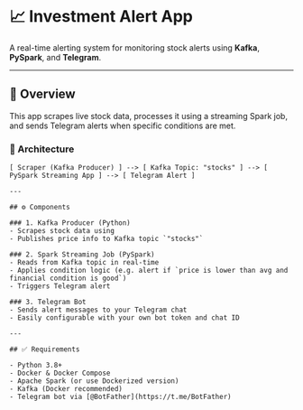 # 📈 Investment Alert App

A real-time alerting system for monitoring stock alerts using **Kafka**, **PySpark**, and **Telegram**.

---

## 🚀 Overview

This app scrapes live stock data, processes it using a streaming Spark job, and sends Telegram alerts when specific conditions are met.

### 🔧 Architecture

```text
[ Scraper (Kafka Producer) ] --> [ Kafka Topic: "stocks" ] --> [ PySpark Streaming App ] --> [ Telegram Alert ]

---

## ⚙️ Components

### 1. Kafka Producer (Python)
- Scrapes stock data using 
- Publishes price info to Kafka topic `"stocks"`

### 2. Spark Streaming Job (PySpark)
- Reads from Kafka topic in real-time
- Applies condition logic (e.g. alert if `price is lower than avg and financial condition is good`)
- Triggers Telegram alert

### 3. Telegram Bot
- Sends alert messages to your Telegram chat
- Easily configurable with your own bot token and chat ID

---

## ✅ Requirements

- Python 3.8+
- Docker & Docker Compose
- Apache Spark (or use Dockerized version)
- Kafka (Docker recommended)
- Telegram bot via [@BotFather](https://t.me/BotFather)


